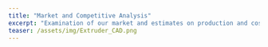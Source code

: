 ```yaml
---
title: "Market and Competitive Analysis"
excerpt: "Examination of our market and estimates on production and cost savings"
teaser: /assets/img/Extruder_CAD.png
---
```

